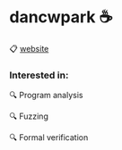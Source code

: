 # dancwpark :coffee:

:clipboard: [website](https://dancwpark.com)


### Interested in:

:mag: Program analysis

:mag: Fuzzing

:mag: Formal verification
